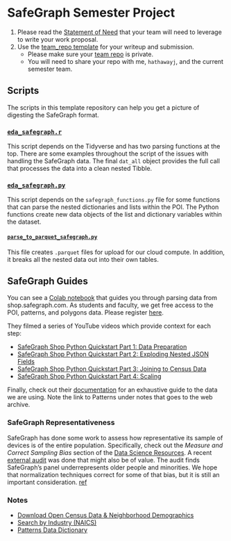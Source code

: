 # SafeGraph Semester Project

1. Please read the [Statement of Need](needs_statement.md) that your team will need to leverage to write your work proposal.
2. Use the [team_repo template](https://github.com/BYUI451/team_repo) for your writeup and submission.
    - Please make sure your [team repo](https://github.com/byuibigdata/team_repo) is private.
    - You will need to share your repo with me, `hathawayj`, and the current semester team.

## Scripts

The scripts in this template repository can help you get a picture of digesting the SafeGraph format.

### [`eda_safegraph.r`](r_examples/eda_safegraph.r)

This script depends on the Tidyverse and has two parsing functions at the top. There are some examples throughout the script of the issues with handling the SafeGraph data. The final `dat_all` object provides the full call that processes the data into a clean nested Tibble.

### [`eda_safegraph.py`](python_examples/eda_safegraph.py)

This script depends on the `safegraph_functions.py` file for some functions that can parse the nested dictionaries and lists within the POI. The Python functions create new data objects of the list and dictionary variables within the dataset.

#### [`parse_to_parquet_safegraph.py`](python_examples/parse_safegraph.py)

This file creates `.parquet` files for upload for our cloud compute.  In addition, it breaks all the nested data out into their own tables.

## SafeGraph Guides

You can see a [Colab notebook](https://colab.research.google.com/drive/1cs9qq_MWppKF4DQ0Xl3lyesHEnsc4D6D#scrollTo=_s0TsIZclcbe) that guides you through parsing data from shop.safegraph.com. As students and faculty, we get free access to the POI, patterns, and polygons data. Please register [here](https://www.safegraph.com/academics).

They filmed a series of YouTube videos which provide context for each step:

- [SafeGraph Shop Python Quickstart Part 1: Data Preparation](https://www.youtube.com/watch?v=e0X1EwBew_M)
- [SafeGraph Shop Python Quickstart Part 2: Exploding Nested JSON Fields](https://www.youtube.com/watch?v=j3A_xX7Hwqo)
- [SafeGraph Shop Python Quickstart Part 3: Joining to Census Data](https://www.youtube.com/watch?v=OQf9jCI_ltc)
- [SafeGraph Shop Python Quickstart Part 4: Scaling](https://www.youtube.com/watch?v=BvDsHJNEkU0)

Finally, check out their [documentation](https://docs.safegraph.com/docs) for an exhaustive guide to the data we are using.  Note the link to Patterns under notes that goes to the web archive.

### SafeGraph Representativeness

SafeGraph has done some work to assess how representative its sample of devices is of the entire population. Specifically, check out the *Measure and Correct Sampling Bias* section of the [Data Science Resources](https://docs.safegraph.com/v4.0/docs/data-science-resources). A recent [external audit](https://www.placekey.io/seminars/mobility-data-used-to-respond-to-covid19-could-be-biased) was done that might also be of value. The audit finds SafeGraph’s panel underrepresents older people and minorities. We hope that normalization techniques correct for some of that bias, but it is still an important consideration. [ref](https://www.safegraph.com/community/t/i-have-the-following-question-are-there-ethical-considerations-to-be-aware-of-when-using-safegraph-data-in-academic-research/5907)

### Notes

- [Download Open Census Data & Neighborhood Demographics](https://www.safegraph.com/free-data/open-census-data)
- [Search by Industry (NAICS)](https://docs.safegraph.com/reference/search-by-industry)
- [Patterns Data Dictionary](https://web.archive.org/web/20220526041151/https://docs.safegraph.com/docs/monthly-patterns)

